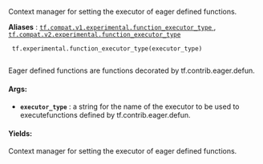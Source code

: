 Context manager for setting the executor of eager defined functions.

**Aliases** : [ `tf.compat.v1.experimental.function_executor_type` ](/api_docs/python/tf/experimental/function_executor_type), [ `tf.compat.v2.experimental.function_executor_type` ](/api_docs/python/tf/experimental/function_executor_type)

```
 tf.experimental.function_executor_type(executor_type)
 
```

Eager defined functions are functions decorated by tf.contrib.eager.defun.

#### Args:
- **`executor_type`** : a string for the name of the executor to be used to executefunctions defined by tf.contrib.eager.defun.


#### Yields:
Context manager for setting the executor of eager defined functions.


